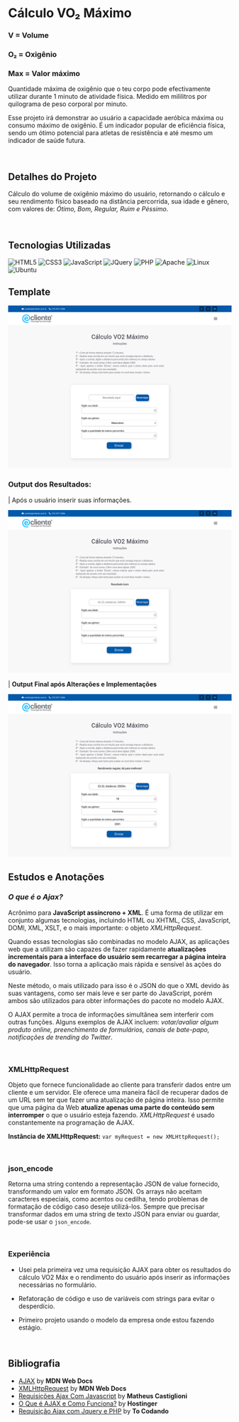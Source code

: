 # Cálculo VO₂ Máximo

<div>

<h3>V = Volume</h3>
<h3>O₂ = Oxigênio</h3>
<h3>Max = Valor máximo</h3>

<p>Quantidade máxima de oxigênio que o teu corpo pode efectivamente utilizar durante 1 minuto de atividade física. Medido em mililitros por quilograma de peso corporal por minuto.</p>

<p>Esse projeto irá demonstrar ao usuário a capacidade aeróbica máxima ou consumo máximo de oxigênio. É um indicador popular de eficiência física, sendo um ótimo potencial para atletas de resistência e até mesmo um indicador de saúde futura.</p>

<br>

<h2>Detalhes do Projeto</h2>

<p>Cálculo do volume de oxigênio máximo do usuário, retornando o cálculo e seu rendimento físico baseado na distância percorrida, sua idade e gênero, com valores de: <i>Ótimo, Bom, Regular, Ruim e Péssimo</i>.</p>

<br>

<h2>Tecnologias Utilizadas</h2>

<img src ="https://img.shields.io/badge/html5-%23E34F26.svg?style=for-the-badge&logo=html5&logoColor=white" alt="HTML5">
<img src ="https://img.shields.io/badge/css3-%231572B6.svg?style=for-the-badge&logo=css3&logoColor=white" alt="CSS3">
<img src ="https://img.shields.io/badge/javascript-%23323330.svg?style=for-the-badge&logo=javascript&logoColor=%23F7DF1E" alt="JavaScript">
<img src="https://img.shields.io/badge/jQuery-0769AD?style=for-the-badge&logo=jquery&logoColor=white" alt="JQuery">
<img src ="https://img.shields.io/badge/php-%23777BB4.svg?style=for-the-badge&logo=php&logoColor=white" alt="PHP">
<img src="https://img.shields.io/badge/Apache-CA2136?style=for-the-badge&logo=apache&logoColor=white" alt="Apache">
<img src="https://img.shields.io/badge/Linux-FCC624?style=for-the-badge&logo=linux&logoColor=black" alt="Linux">
<img src="https://img.shields.io/badge/Ubuntu-E95420?style=for-the-badge&logo=ubuntu&logoColor=white" alt="Ubuntu">

<br>

<h2>Template</h2>

<img src="./assets/template/pagina-index.png" alt="Página index do cáculo de VO2 Máximo">

<h3>Output dos Resultados: </h3>
<p>| Após o usuário inserir suas informações.</p>

<img src="./assets/template/prototipo-1.png" alt="Página index com o output do resultados após o usuário inserir suas informações e apertar no botão 'Enviar'">

<br>

<p>| <b>Output Final após Alterações e Implementações</b></p>

<img src="./assets/template/prototipo-2.png" alt="Protótipo 2 e final do - Página index com o output do resultados após o usuário inserir suas informações e apertar no botão 'Enviar'">

<br>

<h2>Estudos e Anotações</h2>

<h3><i>O que é o Ajax?</i></h3>

<p>Acrônimo para <b>JavaScript assíncrono + XML</b>. É uma forma de utilizar em conjunto algumas tecnologias, incluindo HTML ou XHTML, CSS, JavaScript, DOMl, XML, XSLT, e o mais importante: o objeto <i>XMLHttpRequest</i>.</p>

<p>Quando essas tecnologias são combinadas no modelo AJAX, as aplicações web que a utilizam são capazes de fazer rapidamente <b>atualizações incrementais para a interface do usuário sem recarregar a página inteira do navegador</b>. Isso torna a aplicação mais rápida e sensível às ações do usuário.</p>

<p>Neste método, o mais utilizado para isso é o JSON do que o XML devido às suas vantagens, como ser mais leve e ser parte do JavaScript, porém ambos são utilizados para obter informações do pacote no modelo AJAX.</p>

<p>O AJAX permite a troca de informações simultânea sem interferir com outras funções. Alguns exemplos de AJAX incluem: <i>votar/avaliar algum produto online, preenchimento de formulários, canais de bate-papo, notificações de trending do Twitter</i>.</p>

<br>

<h3>XMLHttpRequest</h3>

<p>Objeto que fornece funcionalidade ao cliente para transferir dados entre um cliente e um servidor. Ele oferece uma maneira fácil de recuperar dados de um URL sem ter que fazer uma atualização de página inteira. Isso permite que uma página da Web <b>atualize apenas uma parte do conteúdo sem interromper</b> o que o usuário esteja fazendo. <i>XMLHttpRequest</i> é usado constantemente na programação de AJAX.</p>

<p><b>Instância de XMLHttpRequest:</b> <code>var myRequest = new XMLHttpRequest();</code></p>

<br>

<h3>json_encode</h3>

<p>Retorna uma string contendo a representação JSON de value fornecido, transformando um valor em formato JSON. Os arrays não aceitam caracteres especiais, como acentos ou cedilha, tendo problemas de formatação de código caso deseje utilizá-los. Sempre que precisar transformar dados em uma string de texto JSON para enviar ou guardar, pode-se usar o <code>json_encode</code>.</p>

<br>

<h3>Experiência</h3>

- Usei pela primeira vez uma requisição AJAX para obter os resultados do cálculo VO2 Máx e o rendimento do usuário após inserir as informações necessárias no formulário.

- Refatoração de código e uso de variáveis com strings para evitar o desperdício.
  
- Primeiro projeto usando o modelo da empresa onde estou fazendo estágio.

<br>

<h2>Bibliografia</h2>

<ul>
    <li><a href="https://developer.mozilla.org/pt-BR/docs/Learn/JavaScript/Client-side_web_APIs/Fetching_data">AJAX</a> by <b>MDN Web Docs</b></li>
    <li><a href="https://developer.mozilla.org/pt-BR/docs/Web/API/XMLHTTPRequest">XMLHttpRequest</a> by <b>MDN Web Docs</b></li>
    <li><a href="https://blog.matheuscastiglioni.com.br/requisicoes-ajax-com-javascript/">Requisições Ajax Com Javascript</a> by <b>Matheus Castiglioni</b></li>
    <li><a href="https://www.hostinger.com.br/tutoriais/o-que-e-ajax">O Que é AJAX e Como Funciona?</a> by <b>Hostinger</b></li>
    <li><a href="https://youtu.be/gytFVt9Z7gk?si=HhOuaamZlVfA4wWX">Requisição Ajax com Jquery e PHP</a> by <b>To Codando</b></li>
</ul>

</div>